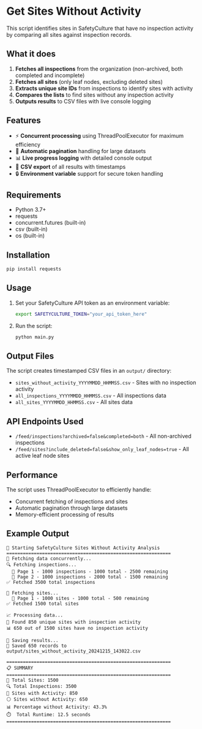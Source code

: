# Get Sites Without Activity

This script identifies sites in SafetyCulture that have no inspection activity by comparing all sites against inspection records.

## What it does

1. **Fetches all inspections** from the organization (non-archived, both completed and incomplete)
2. **Fetches all sites** (only leaf nodes, excluding deleted sites)
3. **Extracts unique site IDs** from inspections to identify sites with activity
4. **Compares the lists** to find sites without any inspection activity
5. **Outputs results** to CSV files with live console logging

## Features

- ⚡ **Concurrent processing** using ThreadPoolExecutor for maximum efficiency
- 📄 **Automatic pagination** handling for large datasets
- 📊 **Live progress logging** with detailed console output
- 💾 **CSV export** of all results with timestamps
- 🔒 **Environment variable** support for secure token handling

## Requirements

- Python 3.7+
- requests
- concurrent.futures (built-in)
- csv (built-in)
- os (built-in)

## Installation

```bash
pip install requests
```

## Usage

1. Set your SafetyCulture API token as an environment variable:
   ```bash
   export SAFETYCULTURE_TOKEN="your_api_token_here"
   ```

2. Run the script:
   ```bash
   python main.py
   ```

## Output Files

The script creates timestamped CSV files in an `output/` directory:

- `sites_without_activity_YYYYMMDD_HHMMSS.csv` - Sites with no inspection activity
- `all_inspections_YYYYMMDD_HHMMSS.csv` - All inspections data
- `all_sites_YYYYMMDD_HHMMSS.csv` - All sites data

## API Endpoints Used

- `/feed/inspections?archived=false&completed=both` - All non-archived inspections
- `/feed/sites?include_deleted=false&show_only_leaf_nodes=true` - All active leaf node sites

## Performance

The script uses ThreadPoolExecutor to efficiently handle:
- Concurrent fetching of inspections and sites
- Automatic pagination through large datasets
- Memory-efficient processing of results

## Example Output

```
🚀 Starting SafetyCulture Sites Without Activity Analysis
============================================================
🔄 Fetching data concurrently...
🔍 Fetching inspections...
  📄 Page 1 - 1000 inspections - 1000 total - 2500 remaining
  📄 Page 2 - 1000 inspections - 2000 total - 1500 remaining
✅ Fetched 3500 total inspections

🏢 Fetching sites...
  📄 Page 1 - 1000 sites - 1000 total - 500 remaining
✅ Fetched 1500 total sites

📈 Processing data...
🎯 Found 850 unique sites with inspection activity
📊 650 out of 1500 sites have no inspection activity

💾 Saving results...
💾 Saved 650 records to output/sites_without_activity_20241215_143022.csv

============================================================
📋 SUMMARY
============================================================
🏢 Total Sites: 1500
🔍 Total Inspections: 3500
🎯 Sites with Activity: 850
⚪ Sites without Activity: 650
📊 Percentage without Activity: 43.3%
⏱️  Total Runtime: 12.5 seconds
============================================================
```